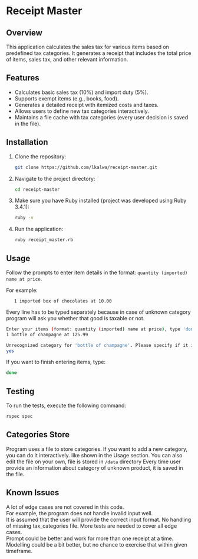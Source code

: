 # Receipt Master

## Overview
This application calculates the sales tax for various items based on predefined tax categories. It generates a receipt that includes the total price of items, sales tax, and other relevant information.

## Features
- Calculates basic sales tax (10%) and import duty (5%).
- Supports exempt items (e.g., books, food).
- Generates a detailed receipt with itemized costs and taxes.
- Allows users to define new tax categories interactively.
- Maintains a file cache with tax categories (every user decision is saved in the file).

## Installation
1. Clone the repository:
    ```bash
    git clone https://github.com/lkalwa/receipt-master.git

2. Navigate to the project directory:
    ```bash
    cd receipt-master
   
3. Make sure you have Ruby installed (project was developed using Ruby 3.4.1):
    ```bash
    ruby -v
   
4. Run the application:
    ```bash
    ruby receipt_master.rb
   
## Usage
Follow the prompts to enter item details in the format: `quantity (imported) name at price`. 

For example:
```
   1 imported box of chocolates at 10.00
```

Every line has to be typed separately because in case of unknown category program will ask you whether that good is taxable or not.
```bash
Enter your items (format: quantity (imported) name at price), type 'done' when finished:
1 bottle of champagne at 125.99

Unrecognized category for 'bottle of champagne'. Please specify if it is taxable: (yes/no; default yes)
yes
```

If you want to finish entering items, type:
```bash
done
```
## Testing
To run the tests, execute the following command:
```bash
rspec spec
```

## Categories Store

Program uses a file to store categories. If you want to add a new category, you can do it interactively. 
like shown in the Usage section.
You can also edit the file on your own, file is stored in `/data` directory
Every time user provide an information about category of unknown product, it is saved in the file.

## Known Issues

A lot of edge cases are not covered in this code. \
For example, the program does not handle invalid input well.\
It is assumed that the user will provide the correct input format.
No handling of missing tax_categories file.
More tests are needed to cover all edge cases. \
Prompt could be better and work for more than one receipt at a time. \
Modelling could be a bit better, but no chance to exercise that within given timeframe.
